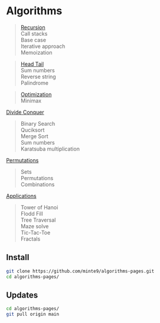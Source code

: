 # Algorithms

> [Recursion](./main/recursion/)  
> Call stacks  
> Base case  
> Iterative approach  
> Memoization  

> [Head Tail](./main/head_tail/)  
> Sum numbers  
> Reverse string  
> Palindrome  
    
> [Optimization](./main/optimization/minimax)  
> Minimax  

[Divide Conquer](./main/divide_conquer/)  
> Binary Search  
> Quciksort  
> Merge Sort  
> Sum numbers  
> Karatsuba multiplication  

[Permutations](./main/permutations/)
> Sets  
> Permutations  
> Combinations  

[Applications](./main/applications/)
> Tower of Hanoi  
> Flodd Fill  
> Tree Traversal  
> Maze solve  
> Tic-Tac-Toe  
> Fractals  
</pre>

## Install

~~~sh
git clone https://github.com/minte9/algorithms-pages.git
cd algorithms-pages/
~~~

## Updates

~~~sh
cd algorithms-pages/
git pull origin main
~~~
